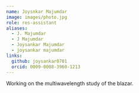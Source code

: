 ```yaml
---
name: Joysnkar Majumdar
image: images/photo.jpg
role: res-assistant
aliases:
  - J. Majumdar
  - J Majumdar
  - Joysankar Majumdar
  - joysankar majumdar
links:
  github: joysankar0701
  orcid: 0009-0008-3960-1213
---
```


Working on the multiwavelength study of the blazar.
